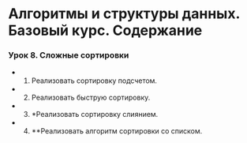 # Алгоритмы и структуры данных. Базовый курс. Содержание

### Урок 8. Сложные сортировки

  - 1. Реализовать сортировку подсчетом.
  - 2. Реализовать быструю сортировку.
  - 3. *Реализовать сортировку слиянием.
  - 4. **Реализовать алгоритм сортировки со списком.

